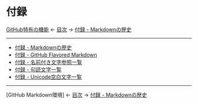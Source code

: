 # 付録

[GitHub特有の機能]
← [目次] →
[付録 - Markdownの歴史]

------------------------------------------------------------------------

- [付録 - Markdownの歴史]
- [付録 - GitHub Flavored Markdown](github-flavored-markdown.md)
- [付録 - 名前付き文字参照一覧](named-character-references.md)
- [付録 - 句読文字一覧](punctuation-characters.md)
- [付録 - Unicode空白文字一覧](unicode-whitespace-characters.md)

------------------------------------------------------------------------

[GitHub Markdown環境]
← [目次] →
[付録 - Markdownの歴史]

[GitHub特有の機能]: github-specific.md
[付録 - Markdownの歴史]: history.md
[目次]: index.md#appendices
